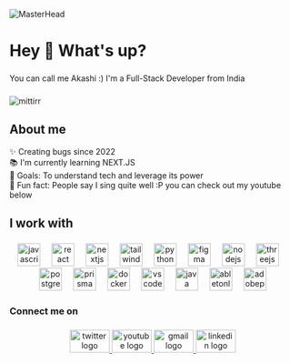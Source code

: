 ![MasterHead](https://media.licdn.com/dms/image/v2/D4D16AQE053b39nM9IQ/profile-displaybackgroundimage-shrink_350_1400/profile-displaybackgroundimage-shrink_350_1400/0/1721599784679?e=1743033600&v=beta&t=AdJouOdHRH3BB4MSRkdAA0wZeqqnVrTpkZFHKMmsChw)
<h1 align="left">Hey 👋 What's up?</h1>

###

<p align="left">You can call me Akashi :) I'm a Full-Stack Developer from India</p>

###
<p align="left"> <img src="https://komarev.com/ghpvc/?username=mittirr&label=Profile%20views&color=0e75b6&style=flat" alt="mittirr" /> </p>

<h2 align="left">About me</h2> 

<p align="left">✨ Creating bugs since 2022<br>📚 I'm currently learning NEXT.JS<br>🎯 Goals: To understand tech and leverage its power<br>🎲 Fun fact: People say I sing quite well :P you can check out my youtube below</p>

###

<h2 align="left">I work with</h2>

###

<div align="center">
  <img src="https://skillicons.dev/icons?i=js" height="40" alt="javascript logo"  />
  <img width="12" />
  <img src="https://cdn.simpleicons.org/react/61DAFB" height="40" alt="react logo"  />
  <img width="12" />
  <img src="https://cdn.jsdelivr.net/gh/devicons/devicon/icons/nextjs/nextjs-original.svg" height="40" alt="nextjs logo"  />
  <img width="12" />
  <img src="https://cdn.simpleicons.org/tailwindcss/06B6D4" height="40" alt="tailwindcss logo"  />
  <img width="12" />
  <img src="https://cdn.jsdelivr.net/gh/devicons/devicon/icons/python/python-original.svg" height="40" alt="python logo"  />
  <img width="12" />
  <img src="https://cdn.jsdelivr.net/gh/devicons/devicon/icons/figma/figma-original.svg" height="40" alt="figma logo"  />
  <img width="12" />
  <img src="https://cdn.simpleicons.org/nodedotjs/339933" height="40" alt="nodejs logo"  />
  <img width="12" />
  <img src="https://cdn.simpleicons.org/threedotjs/white" height="40" alt="threejs logo"  />
  <img width="12" />
  <img src="https://cdn.simpleicons.org/postgresql/original" height="40" alt="postgresql logo"  />
  <img width="12" />
  <img src="https://cdn.simpleicons.org/prisma/original" height="40" alt="prisma logo"  />
  <img width="12" />
  <img src="https://cdn.simpleicons.org/docker/original" height="40" alt="docker logo"  />
  <img width="12" />
  <img src="https://cdn.jsdelivr.net/gh/devicons/devicon/icons/vscode/vscode-original.svg" height="40" alt="vscode logo"  />
  <img width="12" />
  <img src="https://cdn.jsdelivr.net/gh/devicons/devicon/icons/java/java-original.svg" height="40" alt="java logo"  />
  <img width="12" />
  <img src="https://skillicons.dev/icons?i=ableton" height="40" alt="abletonlive logo"  />
  <img width="12" />
  <img src="https://skillicons.dev/icons?i=pr" height="40" alt="adobepremierepro logo"  />
</div>

###

<h3 align="left">Connect me on</h3>

###

<div align="center">
  <a href="https://x.com/mittirBoiki" target="_blank">
    <img src="https://raw.githubusercontent.com/maurodesouza/profile-readme-generator/master/src/assets/icons/social/twitter/default.svg" width="70" height="40" alt="twitter logo"  />
  </a>
  <a href="https://www.youtube.com/@Mittir" target="_blank">
    <img src="https://raw.githubusercontent.com/maurodesouza/profile-readme-generator/master/src/assets/icons/social/youtube/default.svg" width="70" height="40" alt="youtube logo"  />
  </a>
  <a href="mailto:akashjeet9038@gmail.com" target="_blank">
    <img src="https://raw.githubusercontent.com/maurodesouza/profile-readme-generator/master/src/assets/icons/social/gmail/default.svg" width="70" height="40" alt="gmail logo"  />
  </a>
  <a href="https://www.linkedin.com/in/akashjeetmitra/" target="_blank">
    <img src="https://raw.githubusercontent.com/maurodesouza/profile-readme-generator/master/src/assets/icons/social/linkedin/default.svg" width="70" height="40" alt="linkedin logo"  />
  </a>
</div>

###
